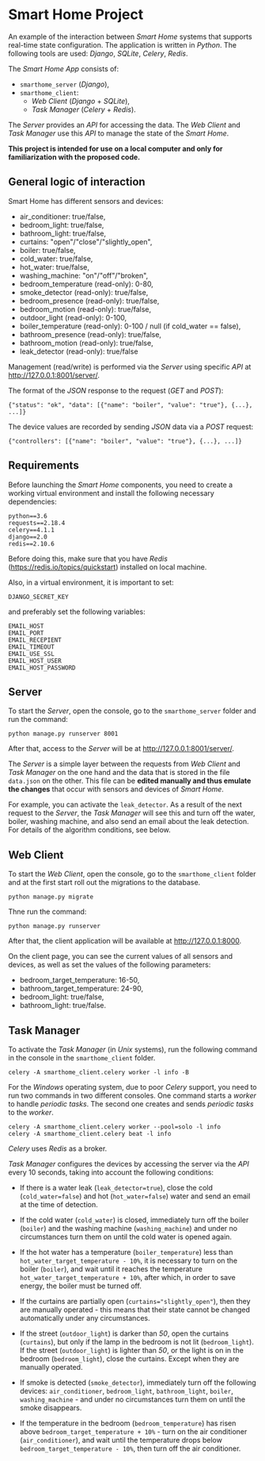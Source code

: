 # Smart Home Project

An example of the interaction between _Smart Home_ systems that supports real-time state configuration. The application is written in _Python_. The following tools are used: _Django_, _SQLite_, _Celery_, _Redis_.

The _Smart Home App_ consists of: 
- `smarthome_server` (_Django_),
- `smarthome_client`:
    - _Web Client_ (_Django_ + _SQLite_),
    - _Task Manager_ (_Celery_ + _Redis_).

The _Server_ provides an _API_ for accessing the data. The _Web Client_ and _Task Manager_ use this _API_ to manage the state of the _Smart Home_.

**This project is intended for use on a local computer and only for familiarization with the proposed code.**


## General logic of interaction

Smart Home has different sensors and devices:

- air_conditioner: true/false,
- bedroom_light: true/false,
- bathroom_light: true/false,
- curtains: "open"/"close"/"slightly_open",
- boiler: true/false,
- cold_water: true/false,
- hot_water: true/false,
- washing_machine: "on"/"off"/"broken",
- bedroom_temperature (read-only): 0-80,
- smoke_detector (read-only): true/false,
- bedroom_presence (read-only): true/false,
- bedroom_motion (read-only): true/false,
- outdoor_light (read-only): 0-100,
- boiler_temperature (read-only): 0-100 / null (if cold_water == false),
- bathroom_presence (read-only): true/false,
- bathroom_motion (read-only): true/false,
- leak_detector (read-only): true/false

Management (read/write) is performed via the _Server_ using specific _API_ at http://127.0.0.1:8001/server/.

The format of the _JSON_ response to the request (_GET_ and _POST_):
```
{"status": "ok", "data": [{"name": "boiler", "value": "true"}, {...}, ...]}
```

The device values are recorded by sending _JSON_ data via a _POST_ request:
```
{"controllers": [{"name": "boiler", "value": "true"}, {...}, ...]}
```


## Requirements

Before launching the _Smart Home_ components, you need to create a working virtual environment and install the following necessary dependencies:
```
python==3.6
requests==2.18.4
celery==4.1.1
django==2.0
redis==2.10.6
```

Before doing this, make sure that you have _Redis_ (https://redis.io/topics/quickstart) installed on local machine.

Also, in a virtual environment, it is important to set:
```
DJANGO_SECRET_KEY
```

and preferably set the following variables:
```
EMAIL_HOST
EMAIL_PORT
EMAIL_RECEPIENT
EMAIL_TIMEOUT
EMAIL_USE_SSL
EMAIL_HOST_USER
EMAIL_HOST_PASSWORD
```


## Server

To start the _Server_, open the console, go to the `smarthome_server` folder and run the command: 
```
python manage.py runserver 8001
```
After that, access to the _Server_ will be at http://127.0.0.1:8001/server/.

The _Server_ is a simple layer between the requests from _Web Client_ and _Task Manager_ on the one hand and the data that is stored in the file `data.json` on the other. This file can be __edited manually and thus emulate the changes__ that occur with sensors and devices of _Smart Home_.

For example, you can activate the `leak_detector`. As a result of the next request to the _Server_, the _Task Manager_ will see this and turn off the water, boiler, washing machine, and also send an email about the leak detection. For details of the algorithm conditions, see below.


## Web Client

To start the _Web Client_, open the console, go to the `smarthome_client` folder and at the first start roll out the migrations to the database.
```
python manage.py migrate
```
Thne run the command: 
```
python manage.py runserver
```

After that, the client application will be available at http://127.0.0.1:8000.

On the client page, you can see the current values of all sensors and devices, as well as set the values of the following parameters:

- bedroom_target_temperature: 16-50,
- bathroom_target_temperature: 24-90,
- bedroom_light: true/false,
- bathroom_light: true/false.


## Task Manager

To activate the _Task Manager_ (in _Unix_ systems), run the following command in the console in the `smarthome_client` folder.
```
celery -A smarthome_client.celery worker -l info -B
```

For the _Windows_ operating system, due to poor _Celery_ support, you need to run two commands in two different consoles. One command starts a _worker_ to handle _periodic tasks_. The second one creates and sends _periodic tasks_ to the _worker_.
```
celery -A smarthome_client.celery worker --pool=solo -l info
celery -A smarthome_client.celery beat -l info
```

_Celery_ uses _Redis_ as a broker.

_Task Manager_ configures the devices by accessing the server via the _API_ every 10 seconds, taking into account the following conditions:

- If there is a water leak (`leak_detector=true`), close the cold (`cold_water=false`) and hot (`hot_water=false`) water and send an email at the time of detection.

- If the cold water (`cold_water`) is closed, immediately turn off the boiler (`boiler`) and the washing machine (`washing_machine`) and under no circumstances turn them on until the cold water is opened again.

- If the hot water has a temperature (`boiler_temperature`) less than `hot_water_target_temperature - 10%`, it is necessary to turn on the boiler (`boiler`), and wait until it reaches the temperature `hot_water_target_temperature + 10%`, after which, in order to save energy, the boiler must be turned off.

- If the curtains are partially open (`curtains="slightly_open"`), then they are manually operated - this means that their state cannot be changed automatically under any circumstances.

- If the street (`outdoor_light`) is darker than _50_, open the curtains (`curtains`), but only if the lamp in the bedroom is not lit (`bedroom_light`). If the street (`outdoor_light`) is lighter than _50_, or the light is on in the bedroom (`bedroom_light`), close the curtains. Except when they are manually operated.

- If smoke is detected (`smoke_detector`), immediately turn off the following devices: `air_conditioner`, `bedroom_light`, `bathroom_light`, `boiler`, `washing_machine` - and under no circumstances turn them on until the smoke disappears.

- If the temperature in the bedroom (`bedroom_temperature`) has risen above `bedroom_target_temperature + 10%` - turn on the air conditioner (`air_conditioner`), and wait until the temperature drops below `bedroom_target_temperature - 10%`, then turn off the air conditioner.
